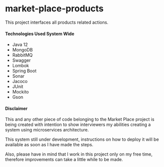 # market-place-products
This project interfaces all products related actions.

#### Technologies Used System Wide
- Java 12
- MongoDB
- RabbitMQ
- Swagger
- Lombok
- Spring Boot
- Sonar
- Jacoco
- JUnit
- Mockito
- Gson

#### Disclaimer
This and any other piece of code belonging to the Market Place project is being created with intention to show 
interviewers my abilities creating a system using microservices architecture. 

This system still under development, instructions on how to deploy it will be available as soon as I have made the steps. 

Also, please have in mind that 
I work in this project only on my free time, therefore improvements can take a little while to be made.